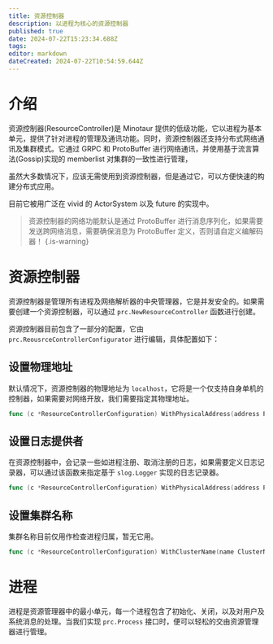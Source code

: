 ```yaml
---
title: 资源控制器
description: 以进程为核心的资源控制器
published: true
date: 2024-07-22T15:23:34.688Z
tags: 
editor: markdown
dateCreated: 2024-07-22T10:54:59.644Z
---
```


# 介绍
资源控制器(ResourceController)是 Minotaur 提供的低级功能，它以进程为基本单元，提供了针对进程的管理及通讯功能。同时，资源控制器还支持分布式网络通讯及集群模式。它通过 GRPC 和 ProtoBuffer 进行网络通讯，并使用基于流言算法(Gossip)实现的 memberlist 对集群的一致性进行管理，

虽然大多数情况下，应该无需使用到资源控制器，但是通过它，可以方便快速的构建分布式应用。

目前它被用广泛在 vivid 的 ActorSystem 以及 future 的实现中。

> 资源控制器的网络功能默认是通过 ProtoBuffer 进行消息序列化，如果需要发送跨网络消息，需要确保消息为 ProtoBuffer 定义，否则请自定义编解码器！
{.is-warning}

# 资源控制器
资源控制器是管理所有进程及网络解析器的中央管理器，它是并发安全的。如果需要创建一个资源控制器，可以通过 `prc.NewResourceController` 函数进行创建。

资源控制器目前包含了一部分的配置，它由 `prc.ReousrceControllerConfigurator` 进行编辑，具体配置如下：

## 设置物理地址
默认情况下，资源控制器的物理地址为 `localhost`，它将是一个仅支持自身单机的控制器，如果需要对网络开放，我们需要指定其物理地址。

```go
func (c *ResourceControllerConfiguration) WithPhysicalAddress(address PhysicalAddress) *ResourceControllerConfiguration 
```

## 设置日志提供者
在资源控制器中，会记录一些如进程注册、取消注册的日志，如果需要定义日志记录器，可以通过该函数来指定基于 `slog.Logger` 实现的日志记录器。

```go
func (c *ResourceControllerConfiguration) WithPhysicalAddress(address PhysicalAddress) *ResourceControllerConfiguration 
```

## 设置集群名称
集群名称目前仅用作检查进程归属，暂无它用。

```go
func (c *ResourceControllerConfiguration) WithClusterName(name ClusterName) *ResourceControllerConfiguration
```

# 进程
进程是资源管理器中的最小单元，每一个进程包含了初始化、关闭，以及对用户及系统消息的处理。当我们实现 `prc.Process` 接口时，便可以轻松的交由资源管理器进行管理。

